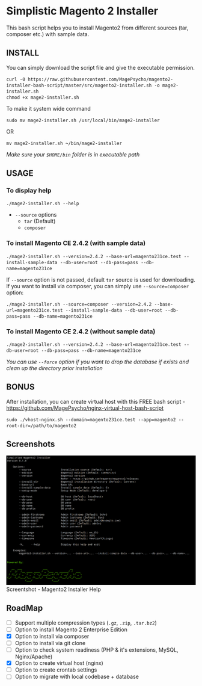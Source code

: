 # Simplistic Magento 2 Installer

This bash script helps you to install Magento2 from different sources (tar, composer etc.) with sample data.


## INSTALL
You can simply download the script file and give the executable permission.
```
curl -0 https://raw.githubusercontent.com/MagePsycho/magento2-installer-bash-script/master/src/magento2-installer.sh -o mage2-installer.sh
chmod +x mage2-installer.sh
```

To make it system wide command
```
sudo mv mage2-installer.sh /usr/local/bin/mage2-installer
```
OR
```
mv mage2-installer.sh ~/bin/mage2-installer
```
*Make sure your `$HOME/bin` folder is in executable path*

## USAGE
### To display help
```
./mage2-installer.sh --help
```

- `--source` options
    - `tar` (Default)
    - `composer`

### To install Magento CE 2.4.2 (with sample data)
```
./mage2-installer.sh --version=2.4.2 --base-url=magento231ce.test --install-sample-data --db-user=root --db-pass=pass --db-name=magento231ce
```

If `--source` option is not passed, default `tar` source is used for downloading.    
If you want to install via composer, you can simply use `--source=composer` option:
```
./mage2-installer.sh --source=composer --version=2.4.2 --base-url=magento231ce.test --install-sample-data --db-user=root --db-pass=pass --db-name=magento231ce
```

### To install Magento CE 2.4.2 (without sample data)
```
./mage2-installer.sh --version=2.4.2 --base-url=magento231ce.test --db-user=root --db-pass=pass --db-name=magento231ce
```

*You can use `--force` option if you want to drop the database if exists and clean up the directory prior installation*

## BONUS
After installation, you can create virtual host with this FREE bash script - 
https://github.com/MagePsycho/nginx-virtual-host-bash-script
```
sudo ./vhost-nginx.sh --domain=magento231ce.test --app=magento2 --root-dir=/path/to/magento2
```

## Screenshots
![Mage2Backup Help](https://github.com/MagePsycho/magento2-installer-bash-script/raw/master/docs/magento2-installer-bash-script-help.png "Magento2 Installer Help")
Screentshot - Magento2 Installer Help

## RoadMap
 - [ ] Support multiple compression types (`.gz`, `.zip`, `.tar.bz2`)
 - [ ] Option to install Magento 2 Enterprise Edition
 - [X] Option to install via composer
 - [ ] Option to install via git clone
 - [ ] Option to check system readiness (PHP & it's extensions, MySQL, Nginx/Apache)
 - [X] Option to create virtual host (nginx)
 - [ ] Option to create crontab settings
 - [ ] Option to migrate with local codebase + database
